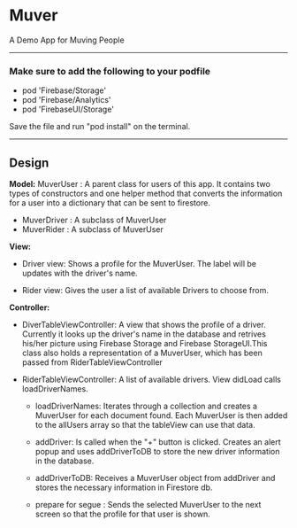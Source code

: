 # Muver
A Demo App for Muving People

---
### Make sure to add the following to your podfile

* pod 'Firebase/Storage'
* pod 'Firebase/Analytics'
* pod 'FirebaseUI/Storage'

Save the file and run "pod install" on the terminal. 

---

## Design

**Model:**
MuverUser : A parent class for users of this app. It contains two types of constructors and one 
helper method that converts the information for a user into a dictionary that can be sent to 
firestore.

  * MuverDriver : A subclass of MuverUser
  * MuverRider : A subclass of MuverUser
    
**View:**

  * Driver view: Shows a profile for the MuverUser. The label will be updates with the driver's name.
  
  * Rider view: Gives the user a list of available Drivers to choose from. 
    
**Controller:**

* DiverTableViewController: A view that shows the profile of a driver. Currently it looks up the
  driver's name in the database and retrives his/her picture using Firebase Storage and Firebase
  StorageUI.This class also holds a representation of a MuverUser, which has been passed from 
  RiderTableViewController
  
* RiderTableViewController: A list of available drivers. View didLoad calls loadDriverNames.

  * loadDriverNames: Iterates through a collection and creates a MuverUser for each document found.
                     Each MuverUser is then added to the allUsers array so that the tableView can
                     use that data. 
                     
  * addDriver: Is called when the "+" button is clicked. Creates an alert popup and uses addDriverToDB
               to store the new driver information in the database.
                       
  * addDriverToDB: Receives a MuverUser object from addDriver and stores the necessary information in
                   Firestore db.
                   
  * prepare for segue : Sends the selected MuverUser to the next screen so that the profile for that user 
                         is shown. 
                     
               
